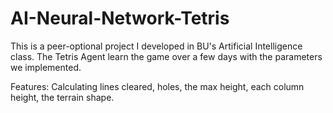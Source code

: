 # AI-Neural-Network-Tetris

This is a peer-optional project I developed in BU's Artificial Intelligence class. The Tetris Agent learn the game over a few days with the parameters we implemented. 

Features: Calculating lines cleared, holes, the max height, each column height, the terrain shape.
